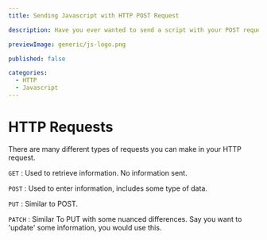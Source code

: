 ```yaml
---
title: Sending Javascript with HTTP POST Request

description: Have you ever wanted to send a script with your POST request?

previewImage: generic/js-logo.png

published: false

categories:
  - HTTP
  - Javascript
---
```


# HTTP Requests

There are many different types of requests you can make in your HTTP request.

`GET` : Used to retrieve information. No information sent.

`POST` : Used to enter information, includes some type of data.

`PUT` : Similar to POST.

`PATCH` : Similar To PUT with some nuanced differences. Say you want to 'update' some information, you would use this.
